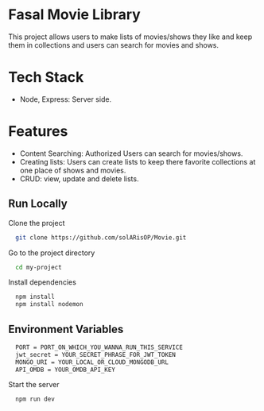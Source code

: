 
# Fasal Movie Library

This project allows users to make lists of movies/shows they like and keep them in collections and users can search for movies and shows.


# Tech Stack

* Node, Express: Server side.

# Features

* Content Searching: Authorized Users can search for movies/shows.
* Creating lists: Users can create lists to keep there favorite collections at one place of shows and movies.
* CRUD: view, update and delete lists.


## Run Locally

Clone the project

```bash
  git clone https://github.com/solARisOP/Movie.git
```

Go to the project directory

```bash
  cd my-project
```

Install dependencies

```bash
  npm install
  npm install nodemon
```

## Environment Variables

```bash
  PORT = PORT_ON_WHICH_YOU_WANNA_RUN_THIS_SERVICE
  jwt_secret = YOUR_SECRET_PHRASE_FOR_JWT_TOKEN
  MONGO_URI = YOUR_LOCAL_OR_CLOUD_MONGODB_URL
  API_OMDB = YOUR_OMDB_API_KEY
```

Start the server

```bash
  npm run dev
```
